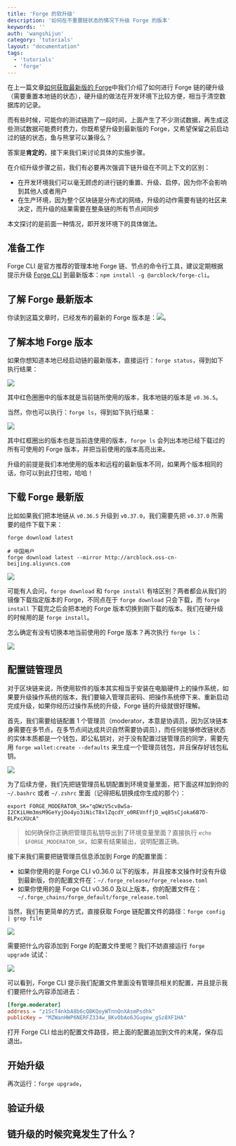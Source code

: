 ```yaml
---
title: 'Forge 的软升级'
description: '如何在不重置链状态的情况下升级 Forge 的版本'
keywords: ''
auth: 'wangshijun'
category: 'tutorials'
layout: "documentation"
tags:
  - 'tutorials'
  - 'forge'
---
```


在上一篇文章[如何获取最新版的 Forge](/tutorials/hard-upgrade)中我们介绍了如何进行 Forge 链的硬升级（需要重置本地链的状态），硬升级的做法在开发环境下比较方便，相当于清空数据库的记录。

而有些时候，可能你的测试链跑了一段时间，上面产生了不少测试数据，再生成这些测试数据可能费时费力，你既希望升级到最新版的 Forge，又希望保留之前启动过的链的状态，鱼与熊掌可以兼得么？

答案是**肯定的**，接下来我们来讨论具体的实施步骤。

在介绍升级步骤之前，我们有必要再次强调下链升级在不同上下文的区别：

- 在开发环境我们可以毫无顾虑的进行链的重置、升级、启停，因为你不会影响到其他人或者用户
- 在生产环境，因为整个区块链是分布式的网络，升级的动作需要有链的社区来决定，而升级的结果需要在整条链的所有节点间同步

本文探讨的是前面一种情况，即开发环境下的具体做法。

## 准备工作

Forge CLI 是官方推荐的管理本地 Forge 链、节点的命令行工具，建议定期根据提示升级 [Forge CLI](https://github.com/ArcBlock/forge-cli) 到最新版本：`npm install -g @arcblock/forge-cli`。

## 了解 Forge 最新版本

你读到这篇文章时，已经发布的最新的 Forge 版本是：![](https://img.shields.io/badge/dynamic/json.svg?color=red&label=forge-release&query=%24.latest&url=http%3A%2F%2Freleases.arcblock.io%2Fforge%2Flatest.json)。

## 了解本地 Forge 版本

如果你想知道本地已经启动链的最新版本，直接运行：`forge status`，得到如下执行结果：

![](./images/forge-status.png)

其中红色圈圈中的版本就是当前链所使用的版本，我本地链的版本是 `v0.36.5`。

当然，你也可以执行：`forge ls`，得到如下执行结果：

![](./images/forge-ls.png)

其中红框圈出的版本也是当前连使用的版本，`forge ls` 会列出本地已经下载过的所有可使用的 Forge 版本，并把当前使用的版本高亮出来。

升级的前提是我们本地使用的版本和远程的最新版本不同，如果两个版本相同的话，你可以到此打住啦，哈哈！

## 下载 Forge 最新版

比如如果我们把本地链从 `v0.36.5` 升级到 `v0.37.0`，我们需要先把 `v0.37.0` 所需要的组件下载下来：

```shell
forge download latest

# 中国用户
forge download latest --mirror http://arcblock.oss-cn-beijing.aliyuncs.com
```

![](./images/forge-download.png)


可能有人会问，`forge download` 和 `forge install` 有啥区别？两者都会从我们的镜像下载指定版本的 Forge，不同点在于 `forge download` 只会下载，而 `forge install` 下载完之后会把本地的 Forge 版本切换到刚下载的版本。我们在硬升级的时候用的是 `forge install`。

怎么确定有没有切换本地当前使用的 Forge 版本？再次执行 `forge ls`：

![](./images/forge-ls2.png)

## 配置链管理员

对于区块链来说，所使用软件的版本其实相当于安装在电脑硬件上的操作系统，如果要升级操作系统的版本，我们要输入管理员密码、把操作系统停下来、重新启动完成升级，如果你经历过操作系统的升级，Forge 链的升级就很好理解。

首先，我们需要给链配置 1 个管理员（moderator，本意是协调员，因为区块链本身需要在多节点，在多节点间达成共识自然需要协调员），而任何能够修改链状态的实体本质都是一个钱包，即公私钥对，对于没有配置过链管理员的同学，需要先用 `forge wallet:create --defaults` 来生成一个管理员钱包，并且保存好钱包私钥。

![](./images/moderator-wallet.png)

为了后续方便，我们先把链管理员私钥配置到环境变量里面，把下面这样加到你的 `~/.bashrc` 或者 `~/.zshrc` 里面（记得把私钥换成你生成的那个）：

```shell
export FORGE_MODERATOR_SK="qDWzV5cv8wSa-I2CKiLHm3msM9GeYyjOo4yo3iNicT8xlZqcdY_o0REVnffjD_wq85sCjoka6B7D-BLPxcXUcA"
```

> 如何确保你正确把管理员私钥导出到了环境变量里面？直接执行 `echo $FORGE_MODERATOR_SK`，如果有结果输出，说明配置正确。

接下来我们需要把链管理员信息添加到 Forge 的配置里面：

- 如果你使用的是 Forge CLI v0.36.0 以下的版本，并且按本文操作时没有升级到最新版，你的配置文件在：`~/.forge_release/forge_release.toml`
- 如果你使用的是 Forge CLI v0.36.0 及以上版本，你的配置文件在：`~/.forge_chains/forge_default/forge_release.toml`

当然，我们有更简单的方式，直接获取 Forge 链配置文件的路径：`forge config | grep file`

![](./images/forge-config.png)

需要把什么内容添加到 Forge 的配置文件里呢？我们不妨直接运行 `forge upgrade` 试试：

![](./images/forge-upgrade1.png)

可以看到，Forge CLI 提示我们配置文件里面没有管理员相关的配置，并且提示我们要把什么内容添加进去：

```toml
[forge.moderator]
address = "z1ScT4nkbA8b6cQBKQoyWTnnQnXAsmPsdhk"
publicKey = "MZWanHWP6NERFZ334w_8KvObAo6JGugew_gSz8XF1HA"
```

打开 Forge CLI 给出的配置文件路径，把上面的配置追加到文件的末尾，保存后退出。

## 开始升级

再次运行：`forge upgrade`，

## 验证升级


## 链升级的时候究竟发生了什么？
